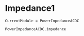 # Impedance1 
<!-- Added 1 for testing cross-references across files, needs to be removed -->

```@meta
CurrentModule = PowerImpedanceACDC
```

```@docs
PowerImpedanceACDC.impedance
```
